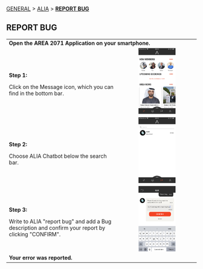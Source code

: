 [GENERAL](GENERAL/README.md) > [ALIA](ALIA/README.md) > **[REPORT BUG](ALIA/reportbug.md)**

## REPORT BUG <br>

<table>
  <thead>
  </thead>
  <tbody>
    <tr>
      <tr><td colspan="3"><b>Open the AREA 2071 Application on your smartphone.</b></td>
    </tr>
    <tr>
    <td style="text-align: left"><p><b>Step 1:</b></p>Click on the Message icon, which you can find in the bottom bar.</td>
    <td style="text-align: center"><img src="reportbug01.PNG"{ width=50% } alt="Report Bug Step 1"></td>
    </tr>
    <tr>
    <td style="text-align: left"><p><b>Step 2:</b></p>Choose ALIA Chatbot below the search bar.</td>
    <td style="text-align: center"><img src="reportbug02.PNG"{ width=50% } alt="Report Bug Step 2"></td>
    </tr>
    <tr>
    <td style="text-align: left"><p><b>Step 3:</b></p>Write to ALIA "report bug" and add a Bug description and confirm your report by clicking "CONFIRM".</td>
    <td style="text-align: center"><img src="reportbug03.jpeg"{ width=50% } alt="Report Bug Step 3"></td>
    </tr>
    <tr>
    <tr><td colspan="3"><b>Your error was reported.</b></td>
    </tr>
    </tbody>
</table>
